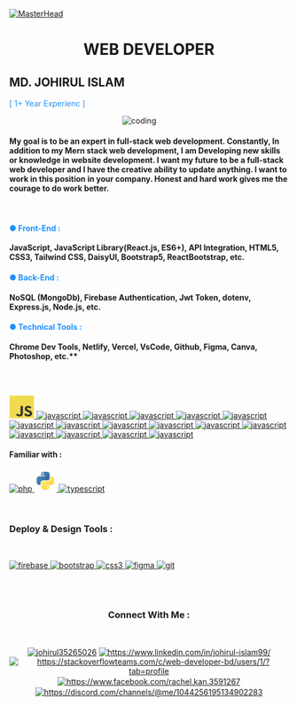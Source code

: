 [![MasterHead](https://www.digitaladlectio.com/wp-content/uploads/2020/04/New-PNC-Animated-Banners.gif)](https://rishavchanda.io)
<br/>
<h1 align="center">WEB DEVELOPER</h1>
<h2 align="bold"><span></span>MD. JOHIRUL ISLAM</h2> <p style="color:DodgerBlue"> [ 1+ Year Experienc ] </p>
 <img align='right'width='300' src="https://res.cloudinary.com/practicaldev/image/fetch/s--sNXjzc6P--/c_limit%2Cf_auto%2Cfl_progressive%2Cq_66%2Cw_880/https://media1.tenor.com/images/0c34272909ee2a4db5606a014082312b/tenor.gif%3Fitemid%3D15828752" alt="coding" />

<br/>
<h4>
My goal is to be an expert in full-stack web development. Constantly, In addition to my Mern stack web development, I am Developing
new skills or knowledge in website development. I want my future to be a full-stack web developer and I have the creative ability to
update anything. I want to work in this position in your company. Honest and hard work gives me the courage to do work better.
</h4>
<br/>

<b><b><h4 style="color:DodgerBlue;">● Front-End  :</h4></b> </b> <b> JavaScript, JavaScript Library(React.js, ES6+), API Integration, HTML5, CSS3, Tailwind CSS, DaisyUI, Bootstrap5, ReactBootstrap, etc. </b> 
<h4 style="color:DodgerBlue;"><b><b> ● Back-End  : </b></b> </h4>
 <b>NoSQL (MongoDb), Firebase Authentication, Jwt Token, dotenv, Express.js, Node.js, etc.</b> 
<h4 style="color:DodgerBlue;"><b><b>● Technical Tools : </b> </b></h4> 
<b>Chrome Dev Tools, Netlify, Vercel, VsCode, Github, Figma, Canva, Photoshop, etc.**</b> 
 
<br/><br/>
<!-- ------------language Icon---------- -->
<p>
<a width="100" href="https://developer.mozilla.org" target="_blank" rel="noreferrer"> <img src="https://raw.githubusercontent.com/devicons/devicon/master/icons/javascript/javascript-original.svg" alt="javascript" width="45" height="42"/> </a> 
<a width="100" href="https://developer.mozilla.org" target="_blank" rel="noreferrer"> <img src="https://cdn.iconscout.com/icon/free/png-256/react-1-282599.png?f=webp&w=256" alt="javascript" width="45" height="42"/> </a> 
<a width="100" href="https://developer.mozilla.org" target="_blank" rel="noreferrer"> <img src="https://www.rlogical.com/wp-content/uploads/2021/08/Rlogical-Blog-Images-thumbnail.png" alt="javascript" width="45" height="42"/> </a> <a width="100" href="https://developer.mozilla.org" target="_blank" rel="noreferrer"> <img src="https://repository-images.githubusercontent.com/347723622/92065800-865a-11eb-9626-dff3cb7fef55" alt="javascript" width="45" height="42"/> </a>
<a width="100" href="https://developer.mozilla.org" target="_blank" rel="noreferrer"> <img src="https://encrypted-tbn0.gstatic.com/images?q=tbn:ANd9GcTPWXoi7cy3HEsFJ8kqj7FQisLz0IBP9r7hW-4RysSgRZKI0BLQm46I0nn-PwKi2112FaU&usqp=CAU" alt="javascript" width="45" height="42"/> </a> 
<a width="100" href="https://developer.mozilla.org" target="_blank" rel="noreferrer"> <img src="https://wearenodev.github.io/img/icon/nodejs.png" alt="javascript" width="45" height="42"/> </a> 
<a width="100" href="https://developer.mozilla.org" target="_blank" rel="noreferrer"> <img src="https://static.javatpoint.com/mongodb/images/mongodb-tutorial.jpg" alt="javascript" width="45" height="42"/> </a><a width="100" href="https://developer.mozilla.org" target="_blank" rel="noreferrer"> <img src="https://upload.wikimedia.org/wikipedia/commons/4/4c/Typescript_logo_2020.svg" alt="javascript" width="45" height="42"/> </a>
<a width="100" href="https://developer.mozilla.org" target="_blank" rel="noreferrer"> <img src="https://miro.medium.com/max/480/1*Cnv3NyPBLkabjYUBJuZnBw.png" alt="javascript" width="45" height="42"/> </a><a width="100" href="https://developer.mozilla.org" target="_blank" rel="noreferrer"> <img src="https://yt3.googleusercontent.com/ikv41jMTr1uHGdILrJhvbfVJcDt4oqhwApKX37TjAleF_cRPbF2W-waj7uMnS5JySvnlvAlTCg=s900-c-k-c0x00ffffff-no-rj" alt="javascript" width="45" height="42"/> </a>
<a width="100" href="https://developer.mozilla.org" target="_blank" rel="noreferrer"> <img src="https://avatars.githubusercontent.com/u/2918581?s=280&v=4" alt="javascript" width="45" height="42"/> </a><a width="100" href="https://developer.mozilla.org" target="_blank" rel="noreferrer"> <img src="https://avatars.githubusercontent.com/u/6853419?s=200&v=4" alt="javascript" width="45" height="42"/> </a>
<a width="100" href="https://developer.mozilla.org" target="_blank" rel="noreferrer"> <img src="https://cdn.pixabay.com/photo/2017/08/05/11/16/logo-2582748_1280.png" alt="javascript" width="45" height="42"/> </a><a width="100" href="https://developer.mozilla.org" target="_blank" rel="noreferrer"> <img src="https://cdn.pixabay.com/photo/2017/08/05/11/16/logo-2582747_1280.png" alt="javascript" width="45" height="42"/> </a>
<a width="100" href="https://developer.mozilla.org" target="_blank" rel="noreferrer"> <img src="https://uploads-ssl.webflow.com/60dc218e7ea307ce2fff2db5/6173dd2687da6415b89e4642_256circle.png" alt="javascript" width="45" height="42"/> </a><a width="100" href="https://developer.mozilla.org" target="_blank" rel="noreferrer"> <img src="https://cms-assets.tutsplus.com/uploads/users/780/posts/39427/image-upload/68747470733a2f2f6769746875622e7375726d6f6e2e6d652f696d616765732f636f6d6d6f6e2f7377697065722d6c6f676f2e737667.svg" alt="javascript" width="45" height="42"/> </a>
</p>
<!-- ------------------------Familiar with -------------------------- -->
<h4 align="left"> <b>Familiar with :</b></h4>
<p align="left"><a href="" target="_blank" rel="noreferrer"> <img src="https://res.cloudinary.com/crunchbase-production/image/upload/c_lpad,h_256,w_256,f_auto,q_auto:eco,dpr_1/zfux3duacbq6swftbiuu" alt="php" width="40" height="40"/> </a> <a href="https://www.python.org" target="_blank" rel="noreferrer"> <img src="https://raw.githubusercontent.com/devicons/devicon/master/icons/python/python-original.svg" alt="python" width="40" height="40"/> </a> <a href="https://www.typescriptlang.org/" target="_blank" rel="noreferrer"> <img src="https://upload.wikimedia.org/wikipedia/commons/thumb/2/27/PHP-logo.svg/2560px-PHP-logo.svg.png" alt="typescript" width="40" height="40"/> </a> </p>
</br>
<!-- -----------------------Design Tools----------------- -->
<h3 align="left"><b>Deploy & Design Tools :</b></h3>
<br/>
<p align="left"> <a href="" target="_blank" rel="noreferrer"> <img src="https://enedino.com.br/media/portapp/img/Vercel_logo.png" alt="firebase" width="40" height="40"/> </a> <a href="" target="_blank" rel="noreferrer"> <img src="https://supertokens.com/img/logos/netlify.svg" alt="bootstrap" width="40" height="40"/> </a> <a href="https://www.w3schools" target="_blank" rel="noreferrer"> <img src="https://cdn.iconscout.com/icon/free/png-256/github-169-1174970.png" alt="css3" width="40" height="40"/> </a> <a href="https://www.figma.com/" target="_blank" rel="noreferrer"> <img src="https://cdn.iconscout.com/icon/free/png-256/figma-3521426-2944870.png " alt="figma" width="40" height="40"/> </a> <a href="https://git-scm.com/" target="_blank" rel="noreferrer"> <img src="https://www.freepnglogos.com/uploads/photoshop-png-logo/photoshop-cc-icon-png-logo-2.png" alt="git" width="40" height="40"/> </a>   </p>
</p>
<br/>
<br/>
<h3 align="center"> <b>Connect With Me :</b></h3>
<br/>

<p align="center">
<a href="https://twitter.com/johirul35265026" target="blank"><img align="center" src="https://www.edigitalagency.com.au/wp-content/uploads/Twitter-logo-png.png" alt="johirul35265026" height="35" width="35" /></a>
<a href="https://linkedin.com/in/https://www.linkedin.com/in/johirul-islam99/" target="blank"><img align="center" src="https://cdn-icons-png.flaticon.com/512/355/355994.png" alt="https://www.linkedin.com/in/johirul-islam99/" height="35" width="35" /></a>
<a href="https://www.instagram.com/rasel.khan.574206/" target="blank"><img align="center" src="https://upload.wikimedia.org/wikipedia/commons/thumb/e/e7/Instagram_logo_2016.svg/2048px-Instagram_logo_2016.svg.png" alt="https://stackoverflowteams.com/c/web-developer-bd/users/1/?tab=profile" height="35" width="35" /></a>
<a href="https://fb.com/https://www.facebook.com/rachel.kan.3591267" target="blank"><img align="center" src="https://raw.githubusercontent.com/rahuldkjain/github-profile-readme-generator/master/src/images/icons/Social/facebook.svg" alt="https://www.facebook.com/rachel.kan.3591267" height="35" width="35" /></a>
<a href="https://discord.gg/Md.Johirul Islam (rasel)#9775" target="blank"><img align="center" src="https://assets-global.website-files.com/6257adef93867e50d84d30e2/636e0a6a49cf127bf92de1e2_icon_clyde_blurple_RGB.png" alt="https://discord.com/channels/@me/1044256195134902283" height="35" width="35" /></a>
</p>

<br/>
